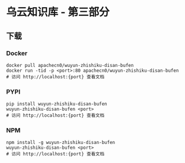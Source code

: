 # 乌云知识库 - 第三部分

## 下载

### Docker

```
docker pull apachecn0/wuyun-zhishiku-disan-bufen
docker run -tid -p <port>:80 apachecn0/wuyun-zhishiku-disan-bufen
# 访问 http://localhost:{port} 查看文档
```

### PYPI

```
pip install wuyun-zhishiku-disan-bufen
wuyun-zhishiku-disan-bufen <port>
# 访问 http://localhost:{port} 查看文档
```

### NPM

```
npm install -g wuyun-zhishiku-disan-bufen
wuyun-zhishiku-disan-bufen <port>
# 访问 http://localhost:{port} 查看文档
```